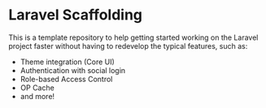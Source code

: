 # Laravel Scaffolding

This is a template repository to help getting started working on the Laravel project faster without having to redevelop the typical features, such as:
- Theme integration (Core UI)
- Authentication with social login
- Role-based Access Control
- OP Cache
- and more!

